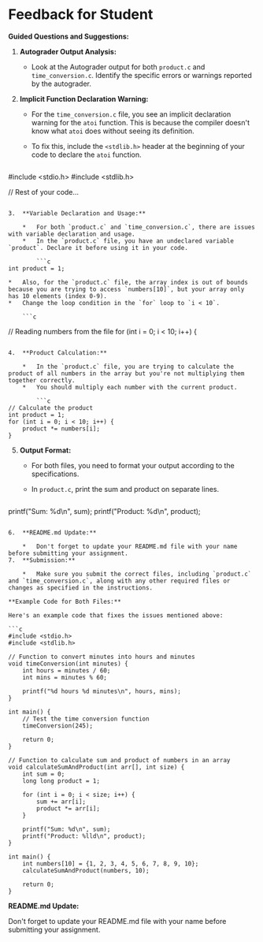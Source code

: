 # Feedback for Student

**Guided Questions and Suggestions:**

1.  **Autograder Output Analysis:** 

    *   Look at the Autograder output for both `product.c` and `time_conversion.c`. Identify the specific errors or warnings reported by the autograder.
2.  **Implicit Function Declaration Warning:**

    *   For the `time_conversion.c` file, you see an implicit declaration warning for the `atoi` function. This is because the compiler doesn't know what `atoi` does without seeing its definition.
    *   To fix this, include the `<stdlib.h>` header at the beginning of your code to declare the `atoi` function.

        ```c
#include <stdio.h>
#include <stdlib.h>

// Rest of your code...
```

3.  **Variable Declaration and Usage:**

    *   For both `product.c` and `time_conversion.c`, there are issues with variable declaration and usage.
    *   In the `product.c` file, you have an undeclared variable `product`. Declare it before using it in your code.

        ```c
int product = 1;
```

    *   Also, for the `product.c` file, the array index is out of bounds because you are trying to access `numbers[10]`, but your array only has 10 elements (index 0-9).
    *   Change the loop condition in the `for` loop to `i < 10`.

        ```c
// Reading numbers from the file
for (int i = 0; i < 10; i++) {
```

4.  **Product Calculation:**

    *   In the `product.c` file, you are trying to calculate the product of all numbers in the array but you're not multiplying them together correctly.
    *   You should multiply each number with the current product.

        ```c
// Calculate the product
int product = 1;
for (int i = 0; i < 10; i++) {
    product *= numbers[i];
}
```

5.  **Output Format:**

    *   For both files, you need to format your output according to the specifications.
    *   In `product.c`, print the sum and product on separate lines.

        ```c
printf("Sum: %d\n", sum);
printf("Product: %d\n", product);
```

6.  **README.md Update:**

    *   Don't forget to update your README.md file with your name before submitting your assignment.
7.  **Submission:**

    *   Make sure you submit the correct files, including `product.c` and `time_conversion.c`, along with any other required files or changes as specified in the instructions.

**Example Code for Both Files:**

Here's an example code that fixes the issues mentioned above:

```c
#include <stdio.h>
#include <stdlib.h>

// Function to convert minutes into hours and minutes
void timeConversion(int minutes) {
    int hours = minutes / 60;
    int mins = minutes % 60;

    printf("%d hours %d minutes\n", hours, mins);
}

int main() {
    // Test the time conversion function
    timeConversion(245);

    return 0;
}

// Function to calculate sum and product of numbers in an array
void calculateSumAndProduct(int arr[], int size) {
    int sum = 0;
    long long product = 1;

    for (int i = 0; i < size; i++) {
        sum += arr[i];
        product *= arr[i];
    }

    printf("Sum: %d\n", sum);
    printf("Product: %lld\n", product);
}

int main() {
    int numbers[10] = {1, 2, 3, 4, 5, 6, 7, 8, 9, 10};
    calculateSumAndProduct(numbers, 10);

    return 0;
}
```

**README.md Update:**

Don't forget to update your README.md file with your name before submitting your assignment.


